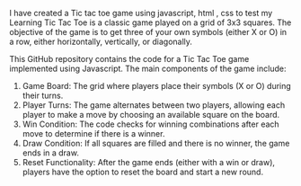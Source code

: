 I have created a Tic tac toe game using javascript, html , css to test my Learning
Tic Tac Toe is a classic game played on a grid of 3x3 squares. The objective of the game is to get three of your own symbols (either X or O) in a row, either horizontally, vertically, or diagonally.

This GitHub repository contains the code for a Tic Tac Toe game implemented using Javascript. The main components of the game include:

1. Game Board: The grid where players place their symbols (X or O) during their turns.
2. Player Turns: The game alternates between two players, allowing each player to make a move by choosing an available square on the board.
3. Win Condition: The code checks for winning combinations after each move to determine if there is a winner.
4. Draw Condition: If all squares are filled and there is no winner, the game ends in a draw.
5. Reset Functionality: After the game ends (either with a win or draw), players have the option to reset the board and start a new round.
